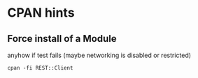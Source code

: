 # CPAN hints

## Force install of a Module
anyhow if test fails (maybe networking is disabled or restricted)<br/>

```shell
cpan -fi REST::Client
```
